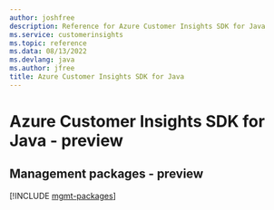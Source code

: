 ```yaml
---
author: joshfree
description: Reference for Azure Customer Insights SDK for Java
ms.service: customerinsights
ms.topic: reference
ms.data: 08/13/2022
ms.devlang: java
ms.author: jfree
title: Azure Customer Insights SDK for Java
---
```

# Azure Customer Insights SDK for Java - preview

## Management packages - preview
[!INCLUDE [mgmt-packages](customer-insights-mgmt-index.md)]